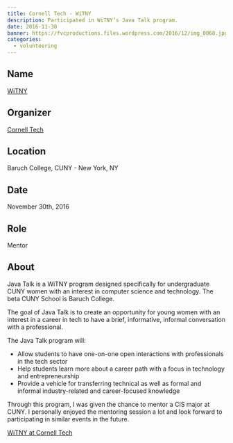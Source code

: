 ```yaml
---
title: Cornell Tech - WiTNY
description: Participated in WiTNY’s Java Talk program.
date: 2016-11-30
banner: https://fvcproductions.files.wordpress.com/2016/12/img_0068.jpg
categories:
  - volunteering
---
```


## Name

[WiTNY](https://tech.cornell.edu/impact/witny)

## Organizer

[Cornell Tech](https://tech.cornell.edu/)

## Location

Baruch College, CUNY - New York, NY

## Date

November 30th, 2016

## Role

Mentor

## About

Java Talk is a WiTNY program designed specifically for undergraduate CUNY women with an interest in computer science and technology. The beta CUNY School is Baruch College.

The goal of Java Talk is to create an opportunity for young women with an interest in a career in tech to have a brief, informative, informal conversation with a professional.

The Java Talk program will:

* Allow students to have one-on-one open interactions with professionals in the tech sector
* Help students learn more about a career path with a focus in technology and entrepreneurship
* Provide a vehicle for transferring technical as well as formal and informal industry-related and career-focused knowledge

Through this program, I was given the chance to mentor a CIS major at CUNY. I personally enjoyed the mentoring session a lot and look forward to participating in similar events in the future.

[WiTNY at Cornell Tech](https://fvcproductions.files.wordpress.com/2016/12/img_0068.jpg)
